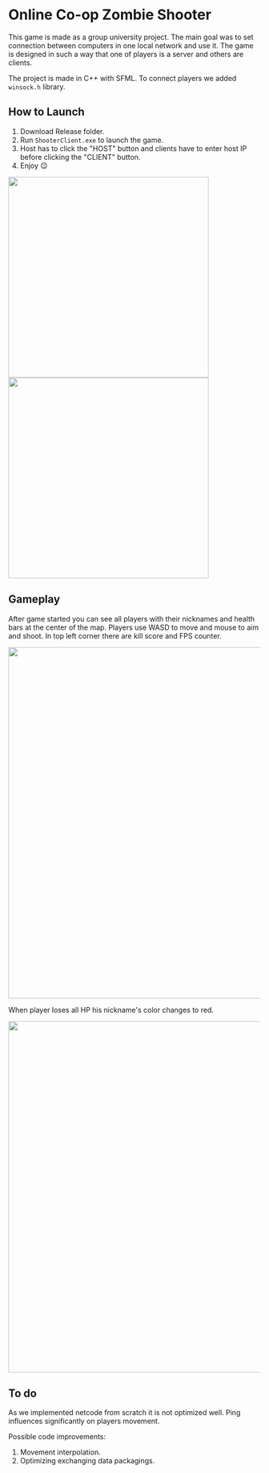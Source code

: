 # Online Co-op Zombie Shooter
This game is made as a group university project. The main goal was to set connection between computers in one local network and use it. The game is designed in such a way that one of players is a server and others are clients. 

The project is made in C++ with SFML. To connect players we added ``` winsock.h ``` library.

## How to Launch
1. Download Release folder.
2. Run ```ShooterClient.exe``` to launch the game.
3. Host has to click the "HOST" button and clients have to enter host IP before clicking the "CLIENT" button.
4. Enjoy :wink:

<p float="left">
<img src="https://user-images.githubusercontent.com/64905551/136289216-82c82e0b-79be-4889-b712-a9791a8e7905.png" width="400" />
<img src="https://user-images.githubusercontent.com/64905551/136289252-5b63391d-c84b-478d-8613-5f7c96ffd2b2.png" width="400" />
</p>

## Gameplay

After game started you can see all players with their nicknames and health bars at the center of the map. Players use WASD to move and mouse to aim and shoot. In top left corner there are kill score and FPS counter.

<p align="center">
  <img class="image" src="https://user-images.githubusercontent.com/64905551/136290662-89fc4786-02d0-45d3-92d9-2e15c5586ac7.gif" width="700" margin-left="100"/>
</p>

When player loses all HP his nickname's color changes to red.

<p align="center">
  <img class="image" src="https://user-images.githubusercontent.com/64905551/136290324-d83cf778-3399-4f4c-9610-4d9ceb03e92c.png" width="700" margin-left="100"/>
</p>

## To do
As we implemented netcode from scratch it is not optimized well. Ping influences significantly on players movement. 

Possible code improvements:
1. Movement interpolation.
2. Optimizing exchanging data packagings.
